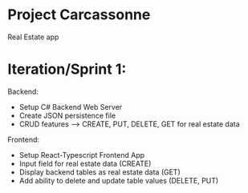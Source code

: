 # Project Carcassonne
Real Estate app 

# Iteration/Sprint 1:
Backend:
- Setup C# Backend Web Server
- Create JSON persistence file
- CRUD features --> CREATE, PUT, DELETE, GET for real estate data

Frontend:
- Setup React-Typescript Frontend App
- Input field for real estate data (CREATE)
- Display backend tables as real estate data (GET)
- Add ability to delete and update table values (DELETE, PUT)

